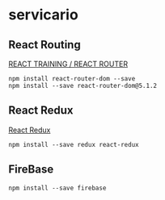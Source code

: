 # servicario

## React Routing

[REACT TRAINING / REACT ROUTER](https://reacttraining.com/react-router/web/guides/quick-start)

```
npm install react-router-dom --save
npm install --save react-router-dom@5.1.2
```

## React Redux

[React Redux](https://react-redux.js.org/)

```
npm install --save redux react-redux
```

## FireBase

```
npm install --save firebase
```
